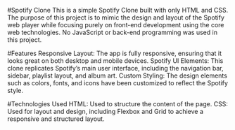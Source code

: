 #Spotify Clone
This is a simple Spotify Clone built with only HTML and CSS. The purpose of this project is to mimic the design and layout of the Spotify web player while focusing purely on front-end development using the core web technologies.
No JavaScript or back-end programming was used in this project.

#Features
Responsive Layout: The app is fully responsive, ensuring that it looks great on both desktop and mobile devices.
Spotify UI Elements: This clone replicates Spotify’s main user interface, including the navigation bar, sidebar, playlist layout, and album art.
Custom Styling: The design elements such as colors, fonts, and icons have been customized to reflect the Spotify style.

#Technologies Used
HTML: Used to structure the content of the page.
CSS: Used for layout and design, including Flexbox and Grid to achieve a responsive and structured layout.
